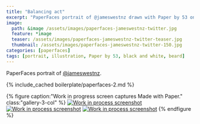 ```yaml
---
title: "Balancing act"
excerpt: "PaperFaces portrait of @jameswestnz drawn with Paper by 53 on an iPad."
image: 
  path: &image /assets/images/paperfaces-jameswestnz-twitter.jpg 
  feature: *image
  teaser: /assets/images/paperfaces-jameswestnz-twitter-teaser.jpg
  thumbnail: /assets/images/paperfaces-jameswestnz-twitter-150.jpg
categories: [paperfaces]
tags: [portrait, illustration, Paper by 53, black and white, beard]
---
```


PaperFaces portrait of [@jameswestnz](https://twitter.com/jameswestnz).

{% include_cached boilerplate/paperfaces-2.md %}

{% figure caption:"Work in progress screen captures Made with Paper." class:"gallery-3-col" %}
[![Work in process screenshot](/assets/images/paperfaces-jameswestnz-process-1-600.jpg)](/assets/images/paperfaces-jameswestnz-process-1-lg.jpg) [![Work in process screenshot](/assets/images/paperfaces-jameswestnz-process-2-600.jpg)](/assets/images/paperfaces-jameswestnz-process-2-lg.jpg) [![Work in process screenshot](/assets/images/paperfaces-jameswestnz-process-3-600.jpg)](/assets/images/paperfaces-jameswestnz-process-3-lg.jpg)
{% endfigure %}
